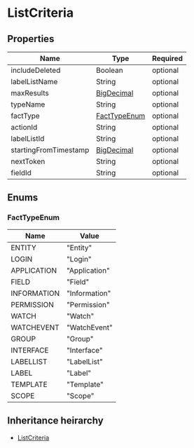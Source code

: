 

# ListCriteria

## Properties

Name | Type | Required
-------- | -------- | --------
includeDeleted | Boolean | optional
labelListName | String | optional
maxResults | [BigDecimal](BigDecimal.md) | optional
typeName | String | optional
factType | [FactTypeEnum](#FactTypeEnum) | optional
actionId | String | optional
labelListId | String | optional
startingFromTimestamp | [BigDecimal](BigDecimal.md) | optional
nextToken | String | optional
fieldId | String | optional




## Enums


<a name="FactTypeEnum"></a>
### FactTypeEnum

Name | Value
---- | -----
ENTITY | &quot;Entity&quot;
LOGIN | &quot;Login&quot;
APPLICATION | &quot;Application&quot;
FIELD | &quot;Field&quot;
INFORMATION | &quot;Information&quot;
PERMISSION | &quot;Permission&quot;
WATCH | &quot;Watch&quot;
WATCHEVENT | &quot;WatchEvent&quot;
GROUP | &quot;Group&quot;
INTERFACE | &quot;Interface&quot;
LABELLIST | &quot;LabelList&quot;
LABEL | &quot;Label&quot;
TEMPLATE | &quot;Template&quot;
SCOPE | &quot;Scope&quot;






## Inheritance heirarchy


* [ListCriteria](ListCriteria.md)
